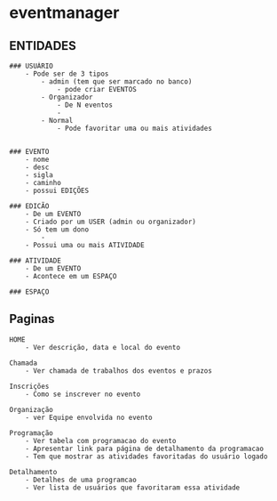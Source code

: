 # eventmanager

## ENTIDADES

    ### USUÁRIO 
        - Pode ser de 3 tipos
            - admin (tem que ser marcado no banco)
                - pode criar EVENTOS
            - Organizador
                - De N eventos
                - 
            - Normal 
                - Pode favoritar uma ou mais atividades


    ### EVENTO
        - nome 
        - desc 
        - sigla
        - caminho
        - possui EDIÇÕES 

    ### EDICÃO
        - De um EVENTO
        - Criado por um USER (admin ou organizador)
        - Só tem um dono
            -
        - Possui uma ou mais ATIVIDADE

    ### ATIVIDADE
        - De um EVENTO
        - Acontece em um ESPAÇO

    ### ESPAÇO

## Paginas

    HOME
        - Ver descrição, data e local do evento
    
    Chamada 
        - Ver chamada de trabalhos dos eventos e prazos 
    
    Inscrições
        - Como se inscrever no evento
    
    Organização 
        - ver Equipe envolvida no evento

    Programação
        - Ver tabela com programacao do evento
        - Apresentar link para página de detalhamento da programacao 
        - Tem que mostrar as atividades favoritadas do usuário logado 

    Detalhamento 
        - Detalhes de uma programcao 
        - Ver lista de usuários que favoritaram essa atividade